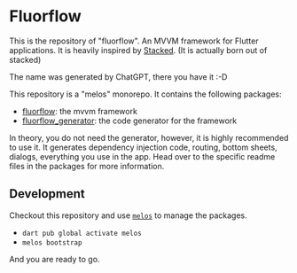# Fluorflow

This is the repository of "fluorflow". An MVVM framework for Flutter applications.
It is heavily inspired by [Stacked](https://pub.dev/packages/stacked).
(It is actually born out of stacked)

The name was generated by ChatGPT, there you have it :-D

This repository is a "melos" monorepo. It contains the following packages:

- [fluorflow](packages/fluorflow/): the mvvm framework
- [fluorflow_generator](packages/fluorflow_generator/): the code generator for the framework

In theory, you do not need the generator, however, it is highly recommended to use it.
It generates dependency injection code, routing, bottom sheets, dialogs, everything
you use in the app. Head over to the specific readme files in the packages for more information.

## Development

Checkout this repository and use [`melos`](https://melos.invertase.dev/)
to manage the packages.

- `dart pub global activate melos`
- `melos bootstrap`

And you are ready to go.
